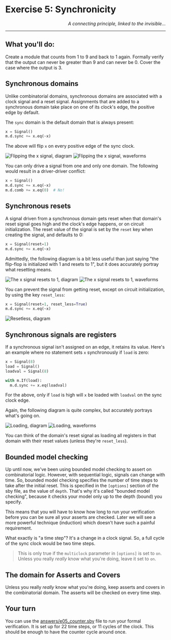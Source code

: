 # Exercise 5: Synchronicity

<p align="right">
<i>A connecting principle, linked to the invisible...</i>
</p>

------
## What you'll do:

Create a module that counts from 1 to 9 and back to 1 again. Formally verify that the output can never be greater than 9 and can never be 0. Cover the case where the output is 3.

## Synchronous domains

Unlike combinatorial domains, synchronous domains are associated with a clock signal and a reset signal. Assignments that are added to a synchronous domain take place on one of its clock's edge, the positive edge by default.

The `sync` domain is the default domain that is always present:

```python
x = Signal()
m.d.sync += x.eq(~x)
```

The above will flip `x` on every positive edge of the sync clock.

![Flipping the x signal, diagram](diagrams/sync_flip_diagram.png)
![Flipping the x signal, waveforms](diagrams/sync_flip.png)

You can only drive a signal from one and only one domain. The following would result in a driver-driver conflict:

```python
x = Signal()
m.d.sync += x.eq(~x)
m.d.comb += x.eq(0)  # No!
```

## Synchronous resets

A signal driven from a synchronous domain gets reset when that domain's reset signal goes high and the clock's edge happens, or on circuit initialization. The reset value of the signal is set by the `reset` key when creating the signal, and defaults to 0:

```python
x = Signal(reset=1)
m.d.sync += x.eq(~x)
```

Admittedly, the following diagram is a bit less useful than just saying "the flip-flop is initialized with 1 and resets to 1", but it does accurately portray what resetting means.

![The x signal resets to 1, diagram](diagrams/sync_reset_diagram.png)
![The x signal resets to 1, waveforms](diagrams/sync_reset.png)

You can prevent the signal from getting reset, except on circuit initialization, by using the key `reset_less`:

```python
x = Signal(reset=1, reset_less=True)
m.d.sync += x.eq(~x)
```

![Resetless, diagram](diagrams/sync_resetless.png)

## Synchronous signals are registers

If a synchronous signal isn't assigned on an edge, it retains its value. Here's an example where no statement sets `x` synchronously if `load` is zero:

```python
x = Signal(8)
load = Signal()
loadval = Signal(8)

with m.If(load):
  m.d.sync += x.eq(loadval)
```

For the above, only if `load` is high will `x` be loaded with `loadval` on the sync clock edge.

Again, the following diagram is quite complex, but accurately portrays what's going on.

![Loading, diagram](diagrams/sync_load_diagram.png)
![Loading, waveforms](diagrams/sync_load.png)

You can think of the domain's reset signal as loading all registers in that domain with their reset values (unless they're `reset_less`).

## Bounded model checking

Up until now, we've been using bounded model checking to assert on combinatorial logic. However, with sequential logic, signals can change with time. So, bounded model checking specifies the number of time steps to take after the initial reset. This is specified in the `[options]` section of the sby file, as the value of `depth`. That's why it's called "bounded model checking", because it checks your model only up to the depth (bound) you specify.

This means that you will have to know how long to run your verification before you can be sure all your asserts are checked. Later we will see a more powerful technique (induction) which doesn't have such a painful requirement.

What exactly is "a time step"? It's a change in a clock signal. So, a full cycle of the sync clock would be two time steps.

> This is only true if the `multiclock` parameter in `[options]` is set to `on`. Unless you really *really* know what you're doing, leave it set to `on`.

## The domain for Asserts and Covers

Unless you really *really* know what you're doing, keep asserts and covers in the combinatorial domain. The asserts will be checked on every time step.

## Your turn

You can use the [answers/e05_counter.sby](answers/e05_counter.sby) file to run your formal verification. It is set up for 22 time steps, or 11 cycles of the clock. This should be enough to have the counter cycle around once.
